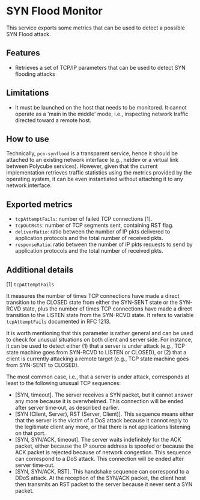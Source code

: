 # SYN Flood Monitor


This service exports some metrics that can be used to detect a possible SYN Flood attack.


## Features

- Retrieves a set of TCP/IP parameters that can be used to detect SYN flooding attacks


## Limitations

- It must be launched on the host that needs to be monitored. It cannot operate as a 'main in the middle' mode, i.e., inspecting network traffic directed toward a remote host.


## How to use

Technically, ``pcn-synflood`` is a transparent service, hence it should be attached to an existing network interface (e.g., netdev or a virtual link between Polycube services).
However, given that the current implementation retrieves traffic statistics using the metrics provided by the operating system, it can be even instantiated without attaching it to any network interface.


## Exported metrics

- ``tcpAttemptFails``: number of failed TCP connections [1].
- ``tcpOutRsts``: number of TCP segments sent, containing RST flag.
- ``deliverRatio``: ratio between the number of IP pkts delivered to application protocols and the total number of received pkts.
- ``responseRatio``: ratio between the number of IP pkts requests to send by application protocols and the total number of received pkts.


## Additional details


[1] ``tcpAttemptFails``

It measures the number of times TCP connections have made a direct transition to the CLOSED state from either the SYN-SENT state or the SYN-RCVD state, plus the number of times TCP connections have made a direct transition to the LISTEN state from the SYN-RCVD state. It refers to variable ``tcpAttemptFails`` documented in RFC 1213.

It is worth mentioning that this parameter is rather general and can be used to check for unusual situations on both client and server side. For instance, it can be used to detect either (1) that a server is under attack (e.g., TCP state machine goes from SYN-RCVD to LISTEN or CLOSED), or (2) that a client is currently attacking a remote target (e.g., TCP state machine goes from SYN-SENT to CLOSED).

The most common case, i.e., that a server is under attack, corresponds at least to the following unusual TCP sequences:
 - [SYN, timeout]. The server receives a SYN packet, but it cannot answer any more because it is overwhelmed. This connection will be ended after server time‐out, as described earlier.
 - [SYN (Client, Server), RST (Server, Client)]. This sequence means either that the server is the victim of a DoS attack because it cannot reply to the legitimate client any more, or that there is not applications listening on that port.
 - [SYN, SYN/ACK, timeout]. The server waits indefinitely for the ACK packet, either because the IP source address is spoofed or because the ACK packet is rejected because of network congestion. This sequence can correspond to a DoS attack. This connection will be ended after server time‐out.
 - [SYN, SYN/ACK, RST]. This handshake sequence can correspond to a DDoS attack. At the reception of the SYN/ACK packet, the client host then transmits an RST packet to the server because it never sent a SYN packet.
